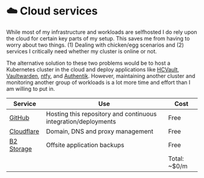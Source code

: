 # :cloud: Cloud services

While most of my infrastructure and workloads are selfhosted I do rely upon the cloud for certain key parts of my setup. This saves me from having to worry about two things. (1) Dealing with chicken/egg scenarios and (2) services I critically need whether my cluster is online or not.

The alternative solution to these two problems would be to host a Kubernetes cluster in the cloud and deploy applications like [HCVault](https://www.vaultproject.io/), [Vaultwarden](https://github.com/dani-garcia/vaultwarden), [ntfy](https://ntfy.sh/), and [Authentik](https://https://goauthentik.io/). However, maintaining another cluster and monitoring another group of workloads is a lot more time and effort than I am willing to put in.

| Service                                    | Use                                                            | Cost         |
| ------------------------------------------ | -------------------------------------------------------------- | ------------ |
| [GitHub](https://github.com/)              | Hosting this repository and continuous integration/deployments | Free         |
| [Cloudflare](https://www.cloudflare.com/)  | Domain, DNS and proxy management                               | Free         |
| [B2 Storage](https://www.backblaze.com/b2) | Offsite application backups                                    | Free         |
|                                            |                                                                | Total: ~$0/m |
